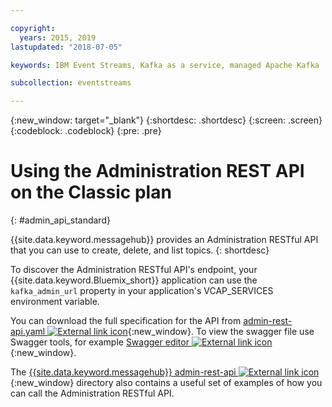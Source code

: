 ```yaml
---

copyright:
  years: 2015, 2019
lastupdated: "2018-07-05"

keywords: IBM Event Streams, Kafka as a service, managed Apache Kafka

subcollection: eventstreams

---
```


{:new_window: target="_blank"}
{:shortdesc: .shortdesc}
{:screen: .screen}
{:codeblock: .codeblock}
{:pre: .pre}

# Using the Administration REST API on the Classic plan
{: #admin_api_standard}

{{site.data.keyword.messagehub}} provides an Administration RESTful API that you can use to create, delete, and list topics.
{: shortdesc}

To discover the Administration RESTful API's endpoint, your {{site.data.keyword.Bluemix_short}} application can use the `kafka_admin_url` property in your application's VCAP_SERVICES environment variable.

You can download the full specification for the API from [admin-rest-api.yaml ![External link icon](../../icons/launch-glyph.svg "External link icon")](https://github.com/ibm-messaging/event-streams-docs/blob/master/admin-rest-api/admin-rest-api.yaml){:new_window}.
To view the swagger file use Swagger tools, for example [Swagger editor ![External link icon](../../icons/launch-glyph.svg "External link icon")](http://editor.swagger.io/#/){:new_window}.

The [{{site.data.keyword.messagehub}} admin-rest-api ![External link icon](../../icons/launch-glyph.svg "External link icon")](https://github.com/ibm-messaging/event-streams-docs/tree/master/admin-rest-api){:new_window} directory also contains a useful set of examples of how you can call the Administration RESTful API.


